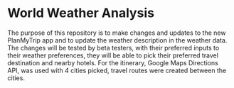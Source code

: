 # World Weather Analysis

The purpose of this repository is to make changes and updates to the new PlanMyTrip app and to update the weather description in the weather data.  The changes will be tested by beta testers, with their preferred inputs to their weather preferences, they will be able to pick their preferred travel destination and nearby hotels.   For the itinerary, Google Maps Directions API, was used with 4 cities picked, travel routes were created between the cities.    
